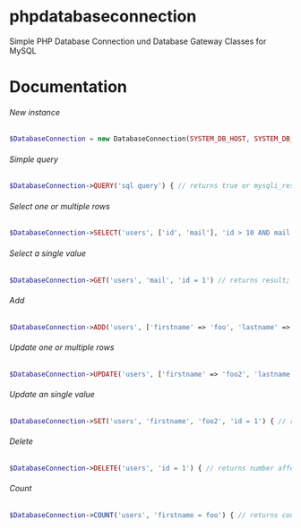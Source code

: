 # phpdatabaseconnection
Simple PHP Database Connection und Database Gateway Classes for MySQL

# Documentation

###### New instance
```php
$DatabaseConnection = new DatabaseConnection(SYSTEM_DB_HOST, SYSTEM_DB_USERNAME, SYSTEM_DB_PASSWORD, SYSTEM_DB_NAME);
```

###### Simple query
```php
$DatabaseConnection->QUERY('sql query') { // returns true or mysqli_result object otherwise ErrorInfo
```

###### Select one or multiple rows
```php
$DatabaseConnection->SELECT('users', ['id', 'mail'], 'id > 10 AND mail IS NOT NULL', 'name DESC, id ASC') {  // returns result; otherwise ErrorInfo
```

###### Select a single value
```php
$DatabaseConnection->GET('users', 'mail', 'id = 1') // returns result; otherwise ErrorInfo
```

###### Add
```php
$DatabaseConnection->ADD('users', ['firstname' => 'foo', 'lastname' => 'bar']) { // returns insertid; otherwise ErrorInfo
```

###### Update one or multiple rows
```php
$DatabaseConnection->UPDATE('users', ['firstname' => 'foo2', 'lastname' => 'bar2'], 'id = 1') { // returns number affectedrows (can be zero if no changes in records); otherwise ErrorInfo
```

###### Update an single value
```php
$DatabaseConnection->SET('users', 'firstname', 'foo2', 'id = 1') { // returns number affectedrows (can be zero if no changes in records); otherwise ErrorInfo
```

###### Delete
```php
$DatabaseConnection->DELETE('users', 'id = 1') { // returns number affectedrows (can be zero if no changes in records); otherwise ErrorInfo
```

###### Count
```php
$DatabaseConnection->COUNT('users', 'firstname = foo') { // returns count; otherwise ErrorInfo
```
